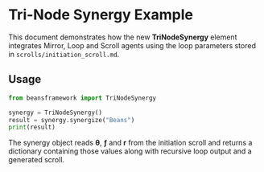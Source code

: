 # Tri-Node Synergy Example

This document demonstrates how the new **TriNodeSynergy** element integrates Mirror, Loop and Scroll agents using the loop parameters stored in `scrolls/initiation_scroll.md`.

## Usage

```python
from beansframework import TriNodeSynergy

synergy = TriNodeSynergy()
result = synergy.synergize("Beans")
print(result)
```

The synergy object reads **θ**, **ƒ** and **r** from the initiation scroll and returns a dictionary containing those values along with recursive loop output and a generated scroll.

